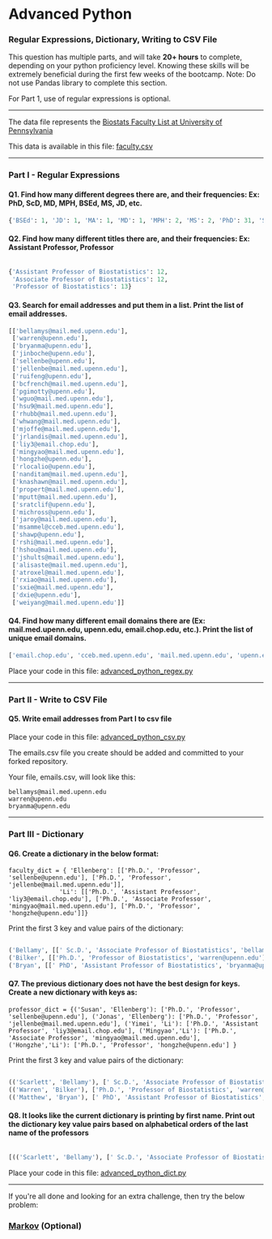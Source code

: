 # Advanced Python    

### Regular Expressions, Dictionary, Writing to CSV File  

This question has multiple parts, and will take **20+ hours** to complete, depending on your python proficiency level.  Knowing these skills will be extremely beneficial during the first few weeks of the bootcamp.  Note:  Do not use Pandas library to complete this section.  

For Part 1, use of regular expressions is optional.  

---

The data file represents the [Biostats Faculty List at University of Pennsylvania](http://www.med.upenn.edu/cceb/biostat/faculty.shtml)

This data is available in this file:  [faculty.csv](python/faculty.csv)

---

### Part I - Regular Expressions  


#### Q1. Find how many different degrees there are, and their frequencies: Ex:  PhD, ScD, MD, MPH, BSEd, MS, JD, etc.

```python
{'BSEd': 1, 'JD': 1, 'MA': 1, 'MD': 1, 'MPH': 2, 'MS': 2, 'PhD': 31, 'ScD': 6}

```


#### Q2. Find how many different titles there are, and their frequencies:  Ex:  Assistant Professor, Professor

```python

{'Assistant Professor of Biostatistics': 12,
 'Associate Professor of Biostatistics': 12,
 'Professor of Biostatistics': 13}

```


#### Q3. Search for email addresses and put them in a list.  Print the list of email addresses.

```python
[['bellamys@mail.med.upenn.edu'],
 ['warren@upenn.edu'],
 ['bryanma@upenn.edu'],
 ['jinboche@upenn.edu'],
 ['sellenbe@upenn.edu'],
 ['jellenbe@mail.med.upenn.edu'],
 ['ruifeng@upenn.edu'],
 ['bcfrench@mail.med.upenn.edu'],
 ['pgimotty@upenn.edu'],
 ['wguo@mail.med.upenn.edu'],
 ['hsu9@mail.med.upenn.edu'],
 ['rhubb@mail.med.upenn.edu'],
 ['whwang@mail.med.upenn.edu'],
 ['mjoffe@mail.med.upenn.edu'],
 ['jrlandis@mail.med.upenn.edu'],
 ['liy3@email.chop.edu'],
 ['mingyao@mail.med.upenn.edu'],
 ['hongzhe@upenn.edu'],
 ['rlocalio@upenn.edu'],
 ['nanditam@mail.med.upenn.edu'],
 ['knashawn@mail.med.upenn.edu'],
 ['propert@mail.med.upenn.edu'],
 ['mputt@mail.med.upenn.edu'],
 ['sratclif@upenn.edu'],
 ['michross@upenn.edu'],
 ['jaroy@mail.med.upenn.edu'],
 ['msammel@cceb.med.upenn.edu'],
 ['shawp@upenn.edu'],
 ['rshi@mail.med.upenn.edu'],
 ['hshou@mail.med.upenn.edu'],
 ['jshults@mail.med.upenn.edu'],
 ['alisaste@mail.med.upenn.edu'],
 ['atroxel@mail.med.upenn.edu'],
 ['rxiao@mail.med.upenn.edu'],
 ['sxie@mail.med.upenn.edu'],
 ['dxie@upenn.edu'],
 ['weiyang@mail.med.upenn.edu']]
```

#### Q4. Find how many different email domains there are (Ex:  mail.med.upenn.edu, upenn.edu, email.chop.edu, etc.).  Print the list of unique email domains.

```python
['email.chop.edu', 'cceb.med.upenn.edu', 'mail.med.upenn.edu', 'upenn.edu']
```

Place your code in this file: [advanced_python_regex.py](python/advanced_python_regex.py)

---

### Part II - Write to CSV File

#### Q5.  Write email addresses from Part I to csv file

Place your code in this file: [advanced_python_csv.py](python/advanced_python_csv.py)

The emails.csv file you create should be added and committed to your forked repository.

Your file, emails.csv, will look like this:
```
bellamys@mail.med.upenn.edu
warren@upenn.edu
bryanma@upenn.edu
```

---

### Part III - Dictionary

#### Q6.  Create a dictionary in the below format:
```
faculty_dict = { 'Ellenberg': [['Ph.D.', 'Professor', 'sellenbe@upenn.edu'], ['Ph.D.', 'Professor', 'jellenbe@mail.med.upenn.edu']],
              'Li': [['Ph.D.', 'Assistant Professor', 'liy3@email.chop.edu'], ['Ph.D.', 'Associate Professor', 'mingyao@mail.med.upenn.edu'], ['Ph.D.', 'Professor', 'hongzhe@upenn.edu']]}
```
Print the first 3 key and value pairs of the dictionary:

```python

('Bellamy', [[' Sc.D.', 'Associate Professor of Biostatistics', 'bellamys@mail.med.upenn.edu']])
('Bilker', [['Ph.D.', 'Professor of Biostatistics', 'warren@upenn.edu']])
('Bryan', [[' PhD', 'Assistant Professor of Biostatistics', 'bryanma@upenn.edu']])


```

#### Q7.  The previous dictionary does not have the best design for keys.  Create a new dictionary with keys as:

```
professor_dict = {('Susan', 'Ellenberg'): ['Ph.D.', 'Professor', 'sellenbe@upenn.edu'], ('Jonas', 'Ellenberg'): ['Ph.D.', 'Professor', 'jellenbe@mail.med.upenn.edu'], ('Yimei', 'Li'): ['Ph.D.', 'Assistant Professor', 'liy3@email.chop.edu'], ('Mingyao','Li'): ['Ph.D.', 'Associate Professor', 'mingyao@mail.med.upenn.edu'], ('Hongzhe','Li'): ['Ph.D.', 'Professor', 'hongzhe@upenn.edu'] }
```

Print the first 3 key and value pairs of the dictionary:

```python

(('Scarlett', 'Bellamy'), [' Sc.D.', 'Associate Professor of Biostatistics', 'bellamys@mail.med.upenn.edu'])
(('Warren', 'Bilker'), ['Ph.D.', 'Professor of Biostatistics', 'warren@upenn.edu'])
(('Matthew', 'Bryan'), [' PhD', 'Assistant Professor of Biostatistics', 'bryanma@upenn.edu'])

```



#### Q8.  It looks like the current dictionary is printing by first name.  Print out the dictionary key value pairs based on alphabetical orders of the last name of the professors

```python

[(('Scarlett', 'Bellamy'), [' Sc.D.', 'Associate Professor of Biostatistics', 'bellamys@mail.med.upenn.edu']), (('Warren', 'Bilker'), ['Ph.D.', 'Professor of Biostatistics', 'warren@upenn.edu']), (('Matthew', 'Bryan'), [' PhD', 'Assistant Professor of Biostatistics', 'bryanma@upenn.edu'])]

```
Place your code in this file: [advanced_python_dict.py](python/advanced_python_dict.py)

---

If you're all done and looking for an extra challenge, then try the below problem:  

### [Markov](python/markov.py) (Optional)
